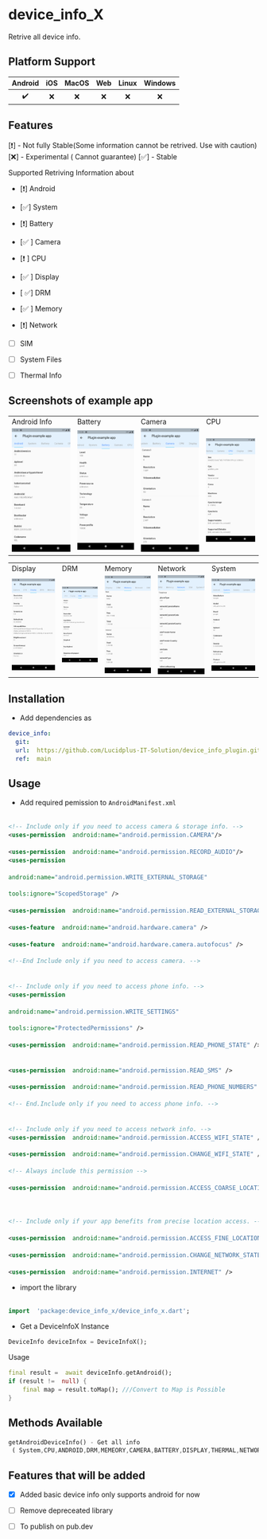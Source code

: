 #  device_info_X

<!--

This README describes the package. If you publish this package to pub.dev,

this README's contents appear on the landing page for your package.

  

For information about how to write a good package README, see the guide for

[writing package pages](https://dart.dev/guides/libraries/writing-package-pages).

  

For general information about developing packages, see the Dart guide for

[creating packages](https://dart.dev/guides/libraries/create-library-packages)

and the Flutter guide for

[developing packages and plugins](https://flutter.dev/developing-packages).

-->

  

Retrive all device info.

  ## Platform Support

| Android | iOS | MacOS | Web | Linux | Windows |
| :-----: | :-: | :---: | :-: | :---: | :-----: |
|   ✔️    | :x:  |  :x:   | :x:  | :x:   | :x:  |

##  Features
[:heavy_exclamation_mark:] - Not fully Stable(Some information cannot be retrived. Use with caution)
[:x:] - Experimental ( Cannot guarantee)
[:white_check_mark:] -  Stable  

Supported Retriving Information about
- [:heavy_exclamation_mark:] Android

- [:white_check_mark:] System

- [:heavy_exclamation_mark:] Battery

- [:white_check_mark: ] Camera

- [:heavy_exclamation_mark: ] CPU

- [:white_check_mark: ] Display

- [ :white_check_mark:] DRM

- [:white_check_mark: ] Memory

- [:heavy_exclamation_mark:] Network

- [ ] SIM

- [ ] System Files

- [ ] Thermal Info

## Screenshots of example app

<table>
  <tr>
    <td>Android Info</td>
     <td>Battery</td>
     <td>Camera</td>
      <td>CPU</td>
  </tr>
  <tr>
    <td><img src="screenshots/android.png" height="100%" width="100%"></td>
     <td><img src="screenshots/battery.png" height="100%" width="100%"></td> 
      <td><img src="screenshots/camera.png" height="100%" width="100%"></td>
      <td><img src="screenshots/cpu.png" height="100%" width="100%"></td>
  </tr>
 </table>

<table>
  <tr>
    <td>Display</td>
     <td>DRM</td>
     <td>Memory</td>
      <td>Network</td>
     <td>System</td>
     
  </tr>
  <tr>
   <td><img src="screenshots/display.png" height="100%" width="100%"></td> 
      <td><img src="screenshots/drm.png" height="100%" width="100%"></td>
      <td><img src="screenshots/memory.png" height="100%" width="100%"></td>
     <td><img src="screenshots/network.png" height="100%" width="100%"></td> 
      <td><img src="screenshots/system.png" height="100%" width="100%"></td>
  </tr>
 </table>
 
##  Installation

  

- Add dependencies as

```yaml
device_info:
  git:
  url:  https://github.com/Lucidplus-IT-Solution/device_info_plugin.git
  ref:  main
```

##  Usage
- Add required pemission to  ``AndroidManifest.xml``
```xml

<!-- Include only if you need to access camera & storage info. -->
<uses-permission  android:name="android.permission.CAMERA"/>

<uses-permission  android:name="android.permission.RECORD_AUDIO"/>
<uses-permission

android:name="android.permission.WRITE_EXTERNAL_STORAGE"

tools:ignore="ScopedStorage" />

<uses-permission  android:name="android.permission.READ_EXTERNAL_STORAGE" />

<uses-feature  android:name="android.hardware.camera" />

<uses-feature  android:name="android.hardware.camera.autofocus" />

<!--End Include only if you need to access camera. -->


<!-- Include only if you need to access phone info. -->
<uses-permission

android:name="android.permission.WRITE_SETTINGS"

tools:ignore="ProtectedPermissions" />

<uses-permission  android:name="android.permission.READ_PHONE_STATE" />


<uses-permission  android:name="android.permission.READ_SMS" />

<uses-permission  android:name="android.permission.READ_PHONE_NUMBERS" />

<!-- End.Include only if you need to access phone info. -->


<!-- Include only if you need to access network info. -->
<uses-permission  android:name="android.permission.ACCESS_WIFI_STATE" />

<uses-permission  android:name="android.permission.CHANGE_WIFI_STATE" />

<!-- Always include this permission -->

<uses-permission  android:name="android.permission.ACCESS_COARSE_LOCATION" />

  

<!-- Include only if your app benefits from precise location access. -->

<uses-permission  android:name="android.permission.ACCESS_FINE_LOCATION" />

<uses-permission  android:name="android.permission.CHANGE_NETWORK_STATE" />

<uses-permission  android:name="android.permission.INTERNET" />
```
  

- import the library

```dart

import  'package:device_info_x/device_info_x.dart';

```

- Get a DeviceInfoX Instance
```dart
DeviceInfo deviceInfox = DeviceInfoX();
```
Usage

```dart
final result =  await deviceInfo.getAndroid();
if (result !=  null) {
	final map = result.toMap(); ///Convert to Map is Possible
}
```
## Methods Available 
```dart
getAndroidDeviceInfo() - Get all info
 ( System,CPU,ANDROID,DRM,MEMEORY,CAMERA,BATTERY,DISPLAY,THERMAL,NETWORK,SIMINFO,SYSTEMFILES)
```


##  Features that will be added

-  [x] Added basic device info only supports android for now
- [ ] Remove depreceated library

- [ ] To publish on pub.dev